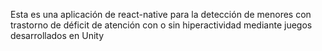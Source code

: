 
Esta es una aplicación de react-native para la detección de menores con trastorno de déficit de atención con o sin hiperactividad mediante juegos desarrollados en Unity
